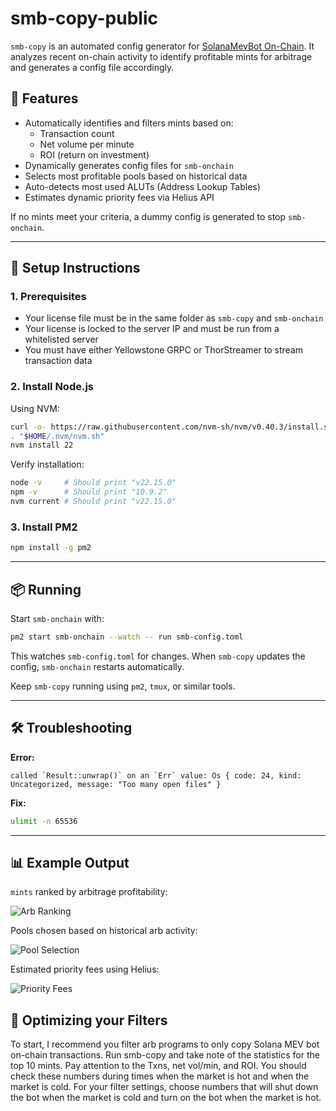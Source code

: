# smb-copy-public

`smb-copy` is an automated config generator for [SolanaMevBot On-Chain](https://docs.solanamevbot.com/home/releases). It analyzes recent on-chain activity to identify profitable mints for arbitrage and generates a config file accordingly.

## 🚀 Features

- Automatically identifies and filters mints based on:
  - Transaction count
  - Net volume per minute
  - ROI (return on investment)
- Dynamically generates config files for `smb-onchain`
- Selects most profitable pools based on historical data
- Auto-detects most used ALUTs (Address Lookup Tables)
- Estimates dynamic priority fees via Helius API

If no mints meet your criteria, a dummy config is generated to stop `smb-onchain`.

---

## 🔧 Setup Instructions

### 1. Prerequisites

- Your license file must be in the same folder as `smb-copy` and `smb-onchain`
- Your license is locked to the server IP and must be run from a whitelisted server
- You must have either Yellowstone GRPC or ThorStreamer to stream transaction data

### 2. Install Node.js

Using NVM:

```bash
curl -o- https://raw.githubusercontent.com/nvm-sh/nvm/v0.40.3/install.sh | bash
. "$HOME/.nvm/nvm.sh"
nvm install 22
```

Verify installation:

```bash
node -v     # Should print "v22.15.0"
npm -v      # Should print "10.9.2"
nvm current # Should print "v22.15.0"
```

### 3. Install PM2

```bash
npm install -g pm2
```

---

## 📦 Running

Start `smb-onchain` with:

```bash
pm2 start smb-onchain --watch -- run smb-config.toml
```

This watches `smb-config.toml` for changes. When `smb-copy` updates the config, `smb-onchain` restarts automatically.

Keep `smb-copy` running using `pm2`, `tmux`, or similar tools.

---

## 🛠 Troubleshooting

**Error:**

```
called `Result::unwrap()` on an `Err` value: Os { code: 24, kind: Uncategorized, message: "Too many open files" }
```

**Fix:**

```bash
ulimit -n 65536
```

---

## 📊 Example Output

`mints` ranked by arbitrage profitability:

![Arb Ranking](https://github.com/user-attachments/assets/379ac9f1-1029-4539-84c5-08bb77387009)

Pools chosen based on historical arb activity:

![Pool Selection](https://github.com/user-attachments/assets/861602cb-6367-463f-bbb1-577cb2d0de74)

Estimated priority fees using Helius:

![Priority Fees](https://github.com/user-attachments/assets/ff57af74-9a79-4bdb-8b5d-51df8f28945c)

## 🧠 Optimizing your Filters

To start, I recommend you filter arb programs to only copy Solana MEV bot on-chain transactions. Run smb-copy and take note of the statistics for the top 10 mints. Pay attention to the Txns, net vol/min, and ROI. You should check these numbers during times when the market is hot and when the market is cold. For your filter settings, choose numbers that will shut down the bot when the market is cold and turn on the bot when the market is hot.
